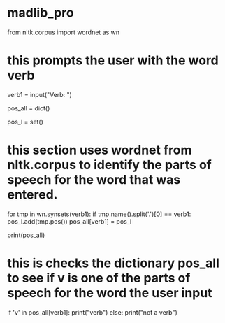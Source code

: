 # madlib_pro
from nltk.corpus import wordnet as wn
# this prompts the user with the word verb
verb1 = input("Verb: ")

pos_all = dict()

pos_l = set()
# this section uses wordnet from nltk.corpus to identify the parts of speech for the word that was entered.
for tmp in wn.synsets(verb1):
    if tmp.name().split('.')[0] == verb1:
       pos_l.add(tmp.pos())
       pos_all[verb1] = pos_l

print(pos_all)
# this is checks the dictionary pos_all to see if v is one of the parts of speech for the word the user input
if 'v' in pos_all[verb1]:
    print("verb")
else:
    print("not a verb")
